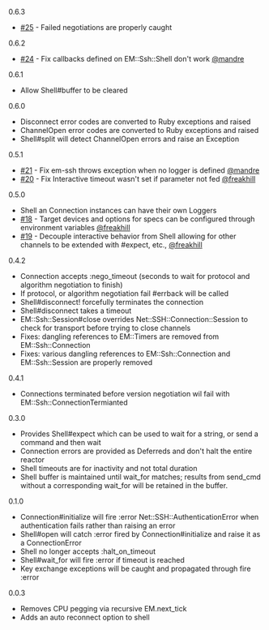 0.6.3
- [#25](https://github.com/simulacre/em-ssh/issues/25) - Failed negotiations are properly caught

0.6.2
- [#24](https://github.com/simulacre/em-ssh/pull/24) - Fix callbacks defined on EM::Ssh::Shell don't work [@mandre](https://github.com/mandre)

0.6.1
 - Allow Shell#buffer to be cleared

0.6.0
 - Disconnect error codes are converted to Ruby exceptions and raised
 - ChannelOpen error codes are converted to Ruby exceptions and raised
 - Shell#split will detect ChannelOpen errors and raise an Exception

0.5.1
 - [#21](https://github.com/simulacre/em-ssh/pull/22) - Fix em-ssh throws exception when no logger is defined [@mandre](https://github.com/mandre)
 - [#20](https://github.com/simulacre/em-ssh/pull/20) - Fix Interactive timeout wasn't set if parameter not fed [@freakhill](https://github.com/freakhill)

0.5.0
 - Shell an Connection instances can have their own Loggers 
 - [#18](https://github.com/simulacre/em-ssh/pull/18) - Target devices and options for specs can be configured through environment variables [@freakhill](https://github.com/freakhill)
 - [#19](https://github.com/simulacre/em-ssh/pull/19) - Decouple interactive behavior from Shell allowing for other channels to be extended with #expect, etc., [@freakhill](https://github.com/freakhill)
  
0.4.2
 - Connection accepts :nego_timeout (seconds to wait for protocol and algorithm negotiation to finish)
 - If protocol, or algorithm negotiation fail #errback will be called
 - Shell#disconnect! forcefully terminates the connection
 - Shell#disconnect takes a timeout
 - EM::Ssh::Session#close overrides Net::SSH::Connection::Session to check for
 transport before trying to close channels
 - Fixes: dangling references to EM::Timers are removed from EM::Ssh::Connection
 - Fixes: various dangling references to EM::Ssh::Connection and EM::Ssh::Session are properly removed

0.4.1
 - Connections terminated before version negotiation wil fail with EM::Ssh::ConnectionTermianted

0.3.0
 - Provides Shell#expect which can be used to wait for a string, or send a command and then wait
 - Connection errors are provided as Deferreds and don't halt the entire reactor
 - Shell timeouts are for inactivity and not total duration
 - Shell buffer is maintained until wait_for matches; results from send_cmd without a corresponding wait_for will be retained in the buffer.

0.1.0
 - Connection#initialize will fire :error Net::SSH::AuthenticationError when authentication fails rather than raising an error
 - Shell#open will catch :error fired by Connection#initialize and raise it as a ConnectionError
 - Shell no longer accepts :halt_on_timeout
 - Shell#wait_for will fire :error if timeout is reached
 - Key exchange exceptions will be caught and propagated through fire :error

0.0.3
 - Removes CPU pegging via recursive EM.next_tick
 - Adds an auto reconnect option to shell
